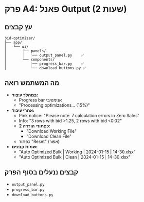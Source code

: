 # פרק A4: פאנל Output (2 שעות)

## עץ קבצים
```
bid-optimizer/
├── app/
│   └── ui/
│       ├── panels/
│       │   └── output_panel.py    ✅
│       └── components/
│           ├── progress_bar.py    ✅
│           └── download_buttons.py ✅
```

## מה המשתמש רואה
- **במהלך עיבוד:**
  - Progress bar אנימטיבי
  - "Processing optimizations... (15%)"
- **אחרי עיבוד:**
  - Pink notice: "Please note: 7 calculation errors in Zero Sales"
  - Info: "3 rows with bid >1.25, 2 rows with bid <0.02"
  - **2 כפתורי הורדה:**
    - "Download Working File"
    - "Download Clean File"
  - כפתור "Reset" (אפור)
- **שמות קבצים:**
  - "Auto Optimized Bulk | Working | 2024-01-15 | 14-30.xlsx"
  - "Auto Optimized Bulk | Clean | 2024-01-15 | 14-30.xlsx"

## קבצים ננעלים בסוף הפרק
- `output_panel.py`
- `progress_bar.py`
- `download_buttons.py`